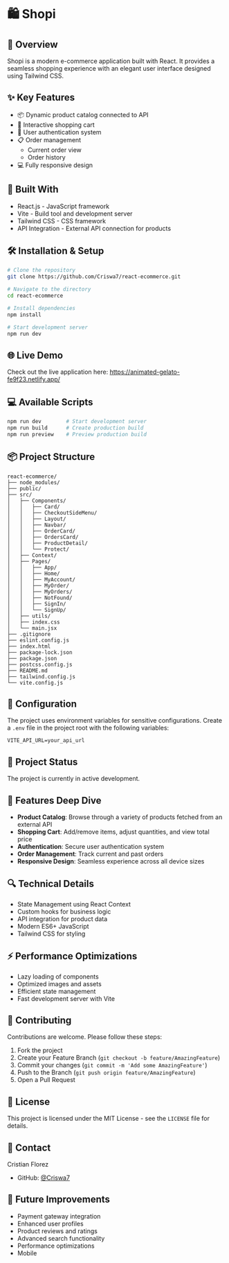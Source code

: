 # 🛍️ Shopi

## 📝 Overview
Shopi is a modern e-commerce application built with React. It provides a seamless shopping experience with an elegant user interface designed using Tailwind CSS.

## ✨ Key Features
- 📦 Dynamic product catalog connected to API
- 🛒 Interactive shopping cart
- 🔐 User authentication system
- 📋 Order management
  - Current order view
  - Order history
- 💻 Fully responsive design

## 🚀 Built With
- React.js - JavaScript framework
- Vite - Build tool and development server
- Tailwind CSS - CSS framework
- API Integration - External API connection for products

## 🛠️ Installation & Setup

```bash
# Clone the repository
git clone https://github.com/Criswa7/react-ecommerce.git

# Navigate to the directory
cd react-ecommerce

# Install dependencies
npm install

# Start development server
npm run dev
```

## 🌐 Live Demo
Check out the live application here: https://animated-gelato-fe9f23.netlify.app/

## 💻 Available Scripts

```bash
npm run dev        # Start development server
npm run build      # Create production build
npm run preview    # Preview production build
```

## 📦 Project Structure
```
react-ecommerce/
├── node_modules/
├── public/
├── src/
│   ├── Components/
│   │   ├── Card/
│   │   ├── CheckoutSideMenu/
│   │   ├── Layout/
│   │   ├── Navbar/
│   │   ├── OrderCard/
│   │   ├── OrdersCard/
│   │   ├── ProductDetail/
│   │   └── Protect/
│   ├── Context/
│   ├── Pages/
│   │   ├── App/
│   │   ├── Home/
│   │   ├── MyAccount/
│   │   ├── MyOrder/
│   │   ├── MyOrders/
│   │   ├── NotFound/
│   │   ├── SignIn/
│   │   └── SignUp/
│   ├── utils/
│   ├── index.css
│   └── main.jsx
├── .gitignore
├── eslint.config.js
├── index.html
├── package-lock.json
├── package.json
├── postcss.config.js
├── README.md
├── tailwind.config.js
└── vite.config.js
```

## 🔧 Configuration
The project uses environment variables for sensitive configurations. Create a `.env` file in the project root with the following variables:

```env
VITE_API_URL=your_api_url
```

## 🚧 Project Status
The project is currently in active development.

## 🎯 Features Deep Dive
- **Product Catalog**: Browse through a variety of products fetched from an external API
- **Shopping Cart**: Add/remove items, adjust quantities, and view total price
- **Authentication**: Secure user authentication system
- **Order Management**: Track current and past orders
- **Responsive Design**: Seamless experience across all device sizes

## 🔍 Technical Details
- State Management using React Context
- Custom hooks for business logic
- API integration for product data
- Modern ES6+ JavaScript
- Tailwind CSS for styling

## ⚡ Performance Optimizations
- Lazy loading of components
- Optimized images and assets
- Efficient state management
- Fast development server with Vite

## 🤝 Contributing
Contributions are welcome. Please follow these steps:
1. Fork the project
2. Create your Feature Branch (`git checkout -b feature/AmazingFeature`)
3. Commit your changes (`git commit -m 'Add some AmazingFeature'`)
4. Push to the Branch (`git push origin feature/AmazingFeature`)
5. Open a Pull Request

## 📄 License
This project is licensed under the MIT License - see the `LICENSE` file for details.

## 👤 Contact
Cristian Florez
- GitHub: [@Criswa7](https://github.com/Criswa7)

## 💪 Future Improvements
- Payment gateway integration
- Enhanced user profiles
- Product reviews and ratings
- Advanced search functionality
- Performance optimizations
- Mobile
